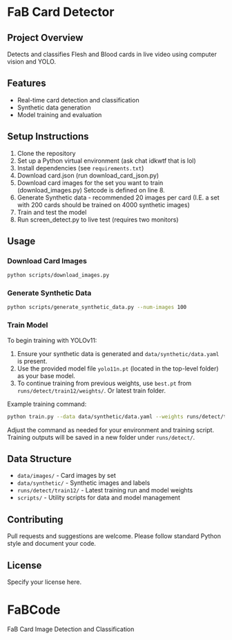 # FaB Card Detector

## Project Overview
Detects and classifies Flesh and Blood cards in live video using computer vision and YOLO.

## Features
- Real-time card detection and classification
- Synthetic data generation
- Model training and evaluation

## Setup Instructions
1. Clone the repository
2. Set up a Python virtual environment (ask chat idkwtf that is lol)
3. Install dependencies (see `requirements.txt`)
4. Download card.json (run download_card_json.py)
4. Download card images for the set you want to train (download_images.py)
Setcode is defined on line 8.
5. Generate Synthetic data - recommended 20 images per card (I.E. a set with 200 cards should be trained on 4000 synthetic images)
6. Train and test the model
7. Run screen_detect.py to live test (requires two monitors)

## Usage
### Download Card Images
```sh
python scripts/download_images.py
```

### Generate Synthetic Data
```sh
python scripts/generate_synthetic_data.py --num-images 100
```

### Train Model
To begin training with YOLOv11:

1. Ensure your synthetic data is generated and `data/synthetic/data.yaml` is present.
2. Use the provided model file `yolo11n.pt` (located in the top-level folder) as your base model.
3. To continue training from previous weights, use `best.pt` from `runs/detect/train12/weights/`.  Or latest train folder.

Example training command:
```sh
python train.py --data data/synthetic/data.yaml --weights runs/detect/train12/weights/best.pt --model yolo11n.pt --epochs 100
```

Adjust the command as needed for your environment and training script. Training outputs will be saved in a new folder under `runs/detect/`.

## Data Structure
- `data/images/` - Card images by set
- `data/synthetic/` - Synthetic images and labels
- `runs/detect/train12/` - Latest training run and model weights
- `scripts/` - Utility scripts for data and model management

## Contributing
Pull requests and suggestions are welcome. Please follow standard Python style and document your code.

## License
Specify your license here.
# FaBCode
FaB Card Image Detection and Classification
